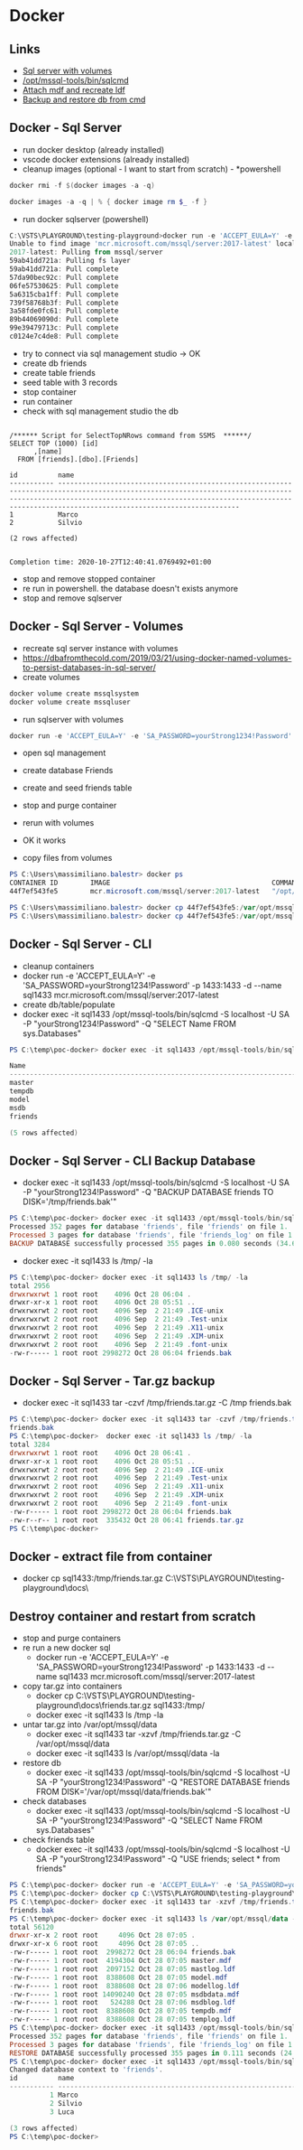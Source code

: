 # Docker 

## Links

 - [Sql server with volumes](https://dbafromthecold.com/2019/03/21/using-docker-named-volumes-to-persist-databases-in-sql-server/)
 - [/opt/mssql-tools/bin/sqlcmd](https://stackoverflow.com/questions/48125560/creating-a-docker-image-with-sql-server-linux-and-a-database-of-my-own-databa)
 - [Attach mdf and recreate ldf](https://stackoverflow.com/questions/38787861/mssql-recreate-ldf-file-for-database)
 - [Backup and restore db from cmd](https://www.howtogeek.com/50295/backup-your-sql-server-database-from-the-command-line/)

## Docker - Sql Server 

 - run docker desktop (already installed)
 - vscode docker extensions (already installed)
 - cleanup images (optional - I want to start from scratch) - *powershell

```powershell
docker rmi -f $(docker images -a -q)
```

```powershell
docker images -a -q | % { docker image rm $_ -f }
```

 - run docker sqlserver (powershell)

```powershell
C:\VSTS\PLAYGROUND\testing-playground>docker run -e 'ACCEPT_EULA=Y' -e 'SA_PASSWORD=yourStrong1234!Password' -p 1433:1433 -d --name sql1433 mcr.microsoft.com/mssql/server:2017-latest
Unable to find image 'mcr.microsoft.com/mssql/server:2017-latest' locally
2017-latest: Pulling from mssql/server
59ab41dd721a: Pulling fs layer
59ab41dd721a: Pull complete
57da90bec92c: Pull complete
06fe57530625: Pull complete
5a6315cba1ff: Pull complete
739f58768b3f: Pull complete
3a58fde0fc61: Pull complete
89b44069090d: Pull complete
99e39479713c: Pull complete
c0124e7c4de8: Pull complete
```

 - try to connect via sql management studio -> OK
 - create db friends
 - create table friends
 - seed table with 3 records
 - stop container
 - run container
 - check with sql management studio the db

```text

/****** Script for SelectTopNRows command from SSMS  ******/
SELECT TOP (1000) [id]
      ,[name]
  FROM [friends].[dbo].[Friends]

id          name
----------- ---------------------------------------------------------------------------------------------------------------------------------------------------------------------------------------------------------------------------------------------------------------
1           Marco
2           Silvio

(2 rows affected)


Completion time: 2020-10-27T12:40:41.0769492+01:00  
```
 - stop and remove stopped container
 - re run in powershell. the database doesn't exists anymore
 - stop and remove sqlserver

## Docker - Sql Server - Volumes

 - recreate sql server instance with volumes
 - https://dbafromthecold.com/2019/03/21/using-docker-named-volumes-to-persist-databases-in-sql-server/
 - create volumes

```powershell
docker volume create mssqlsystem
docker volume create mssqluser
```
 - run sqlserver with volumes

```powershell
docker run -e 'ACCEPT_EULA=Y' -e 'SA_PASSWORD=yourStrong1234!Password' -p 1433:1433 -d --volume mssqlsystem:/var/opt/mssql --volume mssqluser:/var/opt/sqlserver --name testsqlserver mcr.microsoft.com/mssql/server:2017-latest
```

 - open sql management
 - create database Friends
 - create and seed friends table
 - stop and purge container
 - rerun with volumes
 - OK it works

 - copy files from volumes

```powershell
PS C:\Users\massimiliano.balestr> docker ps
CONTAINER ID        IMAGE                                        COMMAND                  CREATED             STATUS              PORTS                    NAMES
44f7ef543fe5        mcr.microsoft.com/mssql/server:2017-latest   "/opt/mssql/bin/nonr…"   9 minutes ago       Up 9 minutes        0.0.0.0:1433->1433/tcp   testsqlserver

PS C:\Users\massimiliano.balestr> docker cp 44f7ef543fe5:/var/opt/mssql/data/Friends.mdf c:\temp\poc-docker
PS C:\Users\massimiliano.balestr> docker cp 44f7ef543fe5:/var/opt/mssql/data/Friends_log.ldf c:\temp\poc-docker
```

## Docker - Sql Server - CLI

 - cleanup containers
 - docker run -e 'ACCEPT_EULA=Y' -e 'SA_PASSWORD=yourStrong1234!Password' -p 1433:1433 -d --name sql1433 mcr.microsoft.com/mssql/server:2017-latest
 - create db/table/populate
 - docker exec -it sql1433 /opt/mssql-tools/bin/sqlcmd -S localhost -U SA -P "yourStrong1234!Password" -Q "SELECT Name FROM sys.Databases"

```powershell
PS C:\temp\poc-docker> docker exec -it sql1433 /opt/mssql-tools/bin/sqlcmd -S localhost -U SA -P "yourStrong1234!Password" -Q "SELECT Name FROM sys.Databases"

Name                                                                                                                    
--------------------------------------------------------------------------------------------------------------------------------
master                                                                                                                  
tempdb                                                                                                                  
model                                                                                                                   
msdb                                                                                                                    
friends                                                                                                                 

(5 rows affected)
```

## Docker - Sql Server - CLI Backup Database
 
 - docker exec -it sql1433 /opt/mssql-tools/bin/sqlcmd -S localhost -U SA -P "yourStrong1234!Password" -Q "BACKUP DATABASE friends TO DISK='/tmp/friends.bak'"


```powershell
PS C:\temp\poc-docker> docker exec -it sql1433 /opt/mssql-tools/bin/sqlcmd -S localhost -U SA -P "yourStrong1234!Password" -Q "BACKUP DATABASE friends TO DISK='/tmp/friends.bak'"                                                              
Processed 352 pages for database 'friends', file 'friends' on file 1.
Processed 3 pages for database 'friends', file 'friends_log' on file 1.
BACKUP DATABASE successfully processed 355 pages in 0.080 seconds (34.667 MB/sec).
```
 - docker exec -it sql1433 ls /tmp/ -la

```powershell
PS C:\temp\poc-docker> docker exec -it sql1433 ls /tmp/ -la                                                             
total 2956
drwxrwxrwt 1 root root    4096 Oct 28 06:04 .
drwxr-xr-x 1 root root    4096 Oct 28 05:51 ..
drwxrwxrwt 2 root root    4096 Sep  2 21:49 .ICE-unix
drwxrwxrwt 2 root root    4096 Sep  2 21:49 .Test-unix
drwxrwxrwt 2 root root    4096 Sep  2 21:49 .X11-unix
drwxrwxrwt 2 root root    4096 Sep  2 21:49 .XIM-unix
drwxrwxrwt 2 root root    4096 Sep  2 21:49 .font-unix
-rw-r----- 1 root root 2998272 Oct 28 06:04 friends.bak
```

## Docker - Sql Server - Tar.gz backup

 - docker exec -it sql1433 tar -czvf /tmp/friends.tar.gz -C /tmp friends.bak 

```powershell
PS C:\temp\poc-docker> docker exec -it sql1433 tar -czvf /tmp/friends.tar.gz -C /tmp friends.bak                        
friends.bak
PS C:\temp\poc-docker>  docker exec -it sql1433 ls /tmp/ -la                                                            
total 3284
drwxrwxrwt 1 root root    4096 Oct 28 06:41 .
drwxr-xr-x 1 root root    4096 Oct 28 05:51 ..
drwxrwxrwt 2 root root    4096 Sep  2 21:49 .ICE-unix
drwxrwxrwt 2 root root    4096 Sep  2 21:49 .Test-unix
drwxrwxrwt 2 root root    4096 Sep  2 21:49 .X11-unix
drwxrwxrwt 2 root root    4096 Sep  2 21:49 .XIM-unix
drwxrwxrwt 2 root root    4096 Sep  2 21:49 .font-unix
-rw-r----- 1 root root 2998272 Oct 28 06:04 friends.bak
-rw-r--r-- 1 root root  335432 Oct 28 06:41 friends.tar.gz
PS C:\temp\poc-docker>   
```

## Docker - extract file from container

 - docker cp sql1433:/tmp/friends.tar.gz C:\VSTS\PLAYGROUND\testing-playground\docs\

## Destroy container and restart from scratch

 - stop and purge containers
 - re run a new docker sql
   - docker run -e 'ACCEPT_EULA=Y' -e 'SA_PASSWORD=yourStrong1234!Password' -p 1433:1433 -d --name sql1433 mcr.microsoft.com/mssql/server:2017-latest 
 - copy tar.gz into containers
   - docker cp C:\VSTS\PLAYGROUND\testing-playground\docs\friends.tar.gz sql1433:/tmp/
   - docker exec -it sql1433 ls /tmp -la
 - untar tar.gz into /var/opt/mssql/data
   - docker exec -it sql1433 tar -xzvf /tmp/friends.tar.gz -C /var/opt/mssql/data
   - docker exec -it sql1433 ls /var/opt/mssql/data -la
 - restore db
   - docker exec -it sql1433 /opt/mssql-tools/bin/sqlcmd -S localhost -U SA -P "yourStrong1234!Password" -Q "RESTORE DATABASE friends FROM DISK='/var/opt/mssql/data/friends.bak'"
 - check databases
   - docker exec -it sql1433 /opt/mssql-tools/bin/sqlcmd -S localhost -U SA -P "yourStrong1234!Password" -Q "SELECT Name FROM sys.Databases"
 - check friends table
   - docker exec -it sql1433 /opt/mssql-tools/bin/sqlcmd -S localhost -U SA -P "yourStrong1234!Password" -Q "USE friends; select * from friends"

```powershell
PS C:\temp\poc-docker> docker run -e 'ACCEPT_EULA=Y' -e 'SA_PASSWORD=yourStrong1234!Password' -p 1433:1433 -d --name sql1433 mcr.microsoft.com/mssql/server:2017-latest                                                                         4f069b3973b845b36e63bd7cddd0188bb6d0df1d95a43955a3d86edca15fa4a0
PS C:\temp\poc-docker> docker cp C:\VSTS\PLAYGROUND\testing-playground\docs\friends.tar.gz sql1433:/tmp/                
PS C:\temp\poc-docker> docker exec -it sql1433 tar -xzvf /tmp/friends.tar.gz -C /var/opt/mssql/data                     
friends.bak
PS C:\temp\poc-docker> docker exec -it sql1433 ls /var/opt/mssql/data -la                                               
total 56120
drwxr-xr-x 2 root root     4096 Oct 28 07:05 .
drwxr-xr-x 6 root root     4096 Oct 28 07:05 ..
-rw-r----- 1 root root  2998272 Oct 28 06:04 friends.bak
-rw-r----- 1 root root  4194304 Oct 28 07:05 master.mdf
-rw-r----- 1 root root  2097152 Oct 28 07:05 mastlog.ldf
-rw-r----- 1 root root  8388608 Oct 28 07:05 model.mdf
-rw-r----- 1 root root  8388608 Oct 28 07:06 modellog.ldf
-rw-r----- 1 root root 14090240 Oct 28 07:05 msdbdata.mdf
-rw-r----- 1 root root   524288 Oct 28 07:06 msdblog.ldf
-rw-r----- 1 root root  8388608 Oct 28 07:05 tempdb.mdf
-rw-r----- 1 root root  8388608 Oct 28 07:05 templog.ldf
PS C:\temp\poc-docker> docker exec -it sql1433 /opt/mssql-tools/bin/sqlcmd -S localhost -U SA -P "yourStrong1234!Password" -Q "RESTORE DATABASE friends FROM DISK='/var/opt/mssql/data/friends.bak'"                                            
Processed 352 pages for database 'friends', file 'friends' on file 1.
Processed 3 pages for database 'friends', file 'friends_log' on file 1.
RESTORE DATABASE successfully processed 355 pages in 0.111 seconds (24.985 MB/sec).
PS C:\temp\poc-docker> docker exec -it sql1433 /opt/mssql-tools/bin/sqlcmd -S localhost -U SA -P "yourStrong1234!Password" -Q "USE friends; select * from friends"                                                                              
Changed database context to 'friends'.
id          name                                                                                                                                                                                                                                
----------- ---------------------------------------------------------------------------------------------------------------------------------------------------------------------------------------------------------------------------------------------------------------
          1 Marco                                                                                                                                                                                                                               
          2 Silvio                                                                                                                                                                                                                              
          3 Luca                                                                                                                                                                                                                                

(3 rows affected)
PS C:\temp\poc-docker>                                                                                                                                 
```